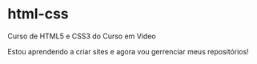 # html-css
 Curso de HTML5 e CSS3 do Curso em Video
 
 Estou aprendendo a criar sites e agora vou gerrenciar meus repositórios!
